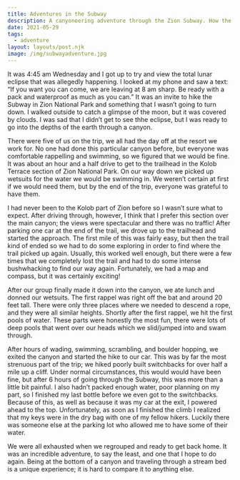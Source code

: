 ```yaml
---
title: Adventures in the Subway
description: A canyoneering adventure through the Zion Subway. How the moon opened up an opportunity of awesome adventure.
date: 2021-05-29
tags:
  - adventure
layout: layouts/post.njk
image: /img/subwayadventure.jpg
---
```


It was 4:45 am Wednesday and I got up to try and view the total lunar eclipse that was allegedly happening. I looked at my phone and saw a text: “If you want you can come, we are leaving at 8 am sharp. Be ready with a pack and waterproof as much as you can.” It was an invite to hike the Subway in Zion National Park and something that I wasn’t going to turn down. I walked outside to catch a glimpse of the moon, but it was covered by clouds. I was sad that I didn’t get to see thhe eclipse, but I was ready to go into the depths of the earth through a canyon.

There were five of us on the trip, we all had the day off at the resort we work for. No one had done this particular canyon before, but everyone was comfortable rappelling and swimming, so we figured that we would be fine. It was about an hour and a half drive to get to the trailhead in the Kolob Terrace section of Zion National Park. On our way down we picked up wetsuits for the water we would be swimming in. We weren’t certain at first if we would need them, but by the end of the trip, everyone was grateful to have them.

I had never been to the Kolob part of Zion before so I wasn’t sure what to expect. After driving through, however, I think that I prefer this section over the main canyon; the views were spectacular and there was no traffic! After parking one car at the end of the trail, we drove up to the trailhead and started the approach. The first mile of this was fairly easy, but then the trail kind of ended so we had to do some exploring in order to find where the trail picked up again. Usually, this worked well enough, but there were a few times that we completely lost the trail and had to do some intense bushwhacking to find our way again. Fortunately, we had a map and compass, but it was certainly exciting!

After our group finally made it down into the canyon, we ate lunch and donned our wetsuits. The first rappel was right off the bat and around 20 feet tall. There were only three places where we needed to descend a rope, and they were all similar heights. Shortly after the first rappel, we hit the first pools of water. These parts were honestly the most fun, there were lots of deep pools that went over our heads which we slid/jumped into and swam through. 

After hours of wading, swimming, scrambling, and boulder hopping, we exited the canyon and started the hike to our car. This was by far the most strenuous part of the trip; we hiked poorly built switchbacks for over half a mile up a cliff. Under normal circumstances, this would would have been fine, but after 6 hours of going through the Subway, this was more than a little bit painful. I also hadn’t packed enough water, poor planning on my part, so I finished my last bottle before we even got to the switchbacks. Because of this, as well as because it was my car at the exit, I powered ahead to the top. Unfortunately, as soon as I finished the climb I realized that my keys were in the dry bag with one of my fellow hikers. Luckily there was someone else at the parking lot who allowed me to have some of their water.

We were all exhausted when we regrouped and ready to get back home. It was an incredible adventure, to say the least, and one that I hope to do again. Being at the bottom of a canyon and traveling through a stream bed is a unique experience; it is hard to compare it to anything else.